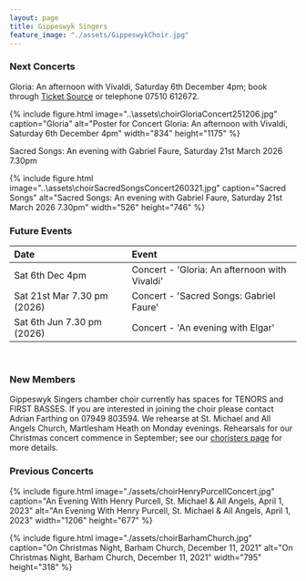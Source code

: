 ```yaml
---
layout: page
title: Gippeswyk Singers
feature_image: "./assets/GippeswykChoir.jpg"
---
```


### Next Concerts

Gloria: An afternoon with Vivaldi, Saturday 6th December 4pm; book through [Ticket Source](http://ticketsource.co.uk/gippeswyk-singers "ticket source") or telephone 07510 612672.<br>

{% include figure.html image="..\assets\choirGloriaConcert251206.jpg" caption="Gloria" alt="Poster for Concert Gloria: An afternoon with Vivaldi, Saturday 6th December 4pm" width="834" height="1175" %}

Sacred Songs: An evening with Gabriel Faure, Saturday 21st March 2026 7.30pm<br>

{% include figure.html image="..\assets\choirSacredSongsConcert260321.jpg" caption="Sacred Songs" alt="Sacred Songs: An evening with Gabriel Faure, Saturday 21st March 2026 7.30pm" width="526" height="746" %}

### Future Events

| **Date**                    | **Event**                                     |
| :-------------------------- | :-------------------------------------------- |
| Sat 6th Dec 4pm             | Concert - 'Gloria: An afternoon with Vivaldi' |
| Sat 21st Mar 7.30 pm (2026) | Concert - 'Sacred Songs: Gabriel Faure'       |
| Sat 6th Jun 7.30 pm (2026)  | Concert - 'An evening with Elgar'             |

<br>

### New Members

Gippeswyk Singers chamber choir currently has spaces for TENORS and FIRST BASSES. If you are interested in joining the choir please contact Adrian Farthing on 07949 803594. We rehearse at St. Michael and All Angels Church, Martlesham Heath on Monday evenings. Rehearsals for our Christmas concert commence in September; see our [choristers page](./choristers "choristers page") for more details.

### Previous Concerts

{% include figure.html image="./assets/choirHenryPurcellConcert.jpg" caption="An Evening With Henry Purcell, St. Michael & All Angels, April 1, 2023" alt="An Evening With Henry Purcell, St. Michael & All Angels, April 1, 2023" width="1206" height="677" %}

{% include figure.html image="./assets/choirBarhamChurch.jpg" caption="On Christmas Night, Barham Church, December 11, 2021" alt="On Christmas Night, Barham Church, December 11, 2021" width="795" height="318" %}